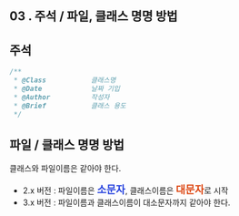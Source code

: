 <style>.blue {color:#2844de;font-size:18px;}.red {color:#dd4814;font-size:18px;}.ex {color:gray;}p.me{padding:10px 8px 10px;line-height:20px;border:1px solid black;}.center{text-align:center;}</style>

## 03 . 주석 / 파일, 클래스 명명 방법

## 주석

```js
/**
 * @Class			클래스명
 * @Date			날짜 기입
 * @Author			작성자
 * @Brief			클래스 용도
 */
```


## 파일 / 클래스 명명 방법
클래스와 파일이름은 같아야 한다.
 - 2.x 버전 : 파일이름은 <b class="blue">소문자</b>, 클래스이름은 <b class="red">대문자</b>로 시작
 - 3.x 버전 : 파일이름과 클래스이름이 대소문자까지 같아야 한다.
<br />

